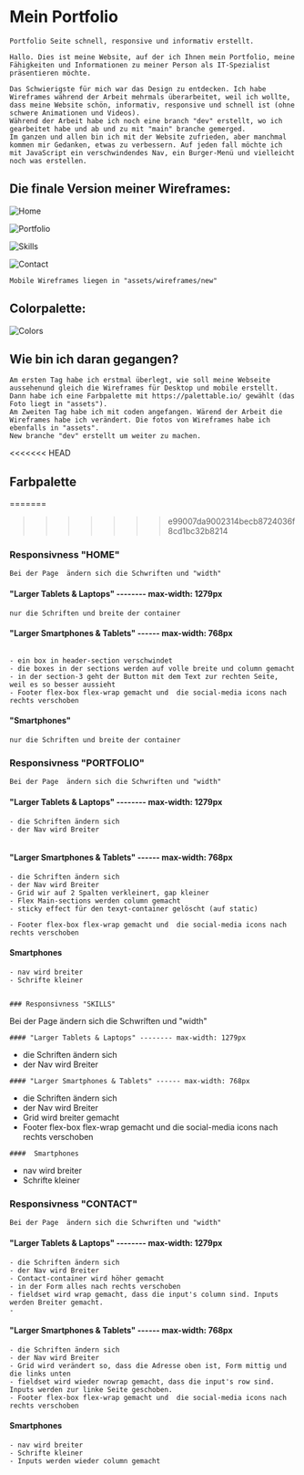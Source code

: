 # Mein Portfolio

``` 
Portfolio Seite schnell, responsive und informativ erstellt.

```

```
Hallo. Dies ist meine Website, auf der ich Ihnen mein Portfolio, meine Fähigkeiten und Informationen zu meiner Person als IT-Spezialist präsentieren möchte.

```

``` 
Das Schwierigste für mich war das Design zu entdecken. Ich habe Wireframes während der Arbeit mehrmals überarbeitet, weil ich wollte, dass meine Website schön, informativ, responsive und schnell ist (ohne schwere Animationen und Videos).
Während der Arbeit habe ich noch eine branch "dev" erstellt, wo ich gearbeitet habe und ab und zu mit "main" branche gemerged.
Im ganzen und allen bin ich mit der Website zufrieden, aber manchmal kommen mir Gedanken, etwas zu verbessern. Auf jeden fall möchte ich mit JavaScript ein verschwindendes Nav, ein Burger-Menü und vielleicht noch was erstellen.
```

## Die finale Version meiner Wireframes:

![Home](https://user-images.githubusercontent.com/104011337/185895646-9cdae304-764b-457a-9a01-48d6da97d056.png)

![Portfolio](https://user-images.githubusercontent.com/104011337/185895665-64a773cb-bf26-4eef-8d73-b59ca08d0295.png)

![Skills](https://user-images.githubusercontent.com/104011337/185895675-3da35ee0-4b7e-49d5-97fb-557e4bd1b20d.png)

![Contact](https://user-images.githubusercontent.com/104011337/185895716-8c849322-f495-4fc7-8def-af623ebb43c3.png)
 
```
Mobile Wireframes liegen in "assets/wireframes/new"

```

## Colorpalette:


![Colors](https://user-images.githubusercontent.com/104011337/185886997-c9793cc5-a8e6-4d3e-b1a2-29f39eb33e71.png)


## Wie bin ich daran gegangen?
```
Am ersten Tag habe ich erstmal überlegt, wie soll meine Webseite aussehenund gleich die Wireframes für Desktop und mobile erstellt. Dann habe ich eine Farbpalette mit https://palettable.io/ gewählt (das Foto liegt in "assets").
Am Zweiten Tag habe ich mit coden angefangen. Wärend der Arbeit die Wireframes habe ich verändert. Die fotos von Wireframes habe ich ebenfalls in "assets". 
New branche "dev" erstellt um weiter zu machen.

```

<<<<<<< HEAD
## Farbpalette



=======
>>>>>>> e99007da9002314becb8724036f8cd1bc32b8214
### Responsivness "HOME"
```
Bei der Page  ändern sich die Schwriften und "width"
```
#### "Larger Tablets & Laptops" -------- max-width: 1279px
```
nur die Schriften und breite der container

```
#### "Larger Smartphones & Tablets" ------ max-width: 768px
```

- ein box in header-section verschwindet 
- die boxes in der sections werden auf volle breite und column gemacht
- in der section-3 geht der Button mit dem Text zur rechten Seite, weil es so besser aussieht
- Footer flex-box flex-wrap gemacht und  die social-media icons nach rechts verschoben
```


#### "Smartphones"
```
nur die Schriften und breite der container
```

### Responsivness "PORTFOLIO"

```
Bei der Page  ändern sich die Schwriften und "width"
```
#### "Larger Tablets & Laptops" -------- max-width: 1279px
```
- die Schriften ändern sich
- der Nav wird Breiter


```
#### "Larger Smartphones & Tablets" ------ max-width: 768px
```
- die Schriften ändern sich
- der Nav wird Breiter
- Grid wir auf 2 Spalten verkleinert, gap kleiner
- Flex Main-sections werden column gemacht
- sticky effect für den texyt-container gelöscht (auf static)

- Footer flex-box flex-wrap gemacht und  die social-media icons nach rechts verschoben
```
####  Smartphones 
```
- nav wird breiter
- Schrifte kleiner


### Responsivness "SKILLS"

```
Bei der Page  ändern sich die Schwriften und "width"
```
#### "Larger Tablets & Laptops" -------- max-width: 1279px
```
- die Schriften ändern sich
- der Nav wird Breiter


```
#### "Larger Smartphones & Tablets" ------ max-width: 768px
```
- die Schriften ändern sich
- der Nav wird Breiter
- Grid wird breiter gemacht
- Footer flex-box flex-wrap gemacht und  die social-media icons nach rechts verschoben
```
####  Smartphones 
```
- nav wird breiter
- Schrifte kleiner

### Responsivness "CONTACT"

```
Bei der Page  ändern sich die Schwriften und "width"
```
#### "Larger Tablets & Laptops" -------- max-width: 1279px
```
- die Schriften ändern sich
- der Nav wird Breiter
- Contact-container wird höher gemacht
- in der Form alles nach rechts verschoben
- fieldset wird wrap gemacht, dass die input's column sind. Inputs werden Breiter gemacht.
-

```
#### "Larger Smartphones & Tablets" ------ max-width: 768px
```
- die Schriften ändern sich
- der Nav wird Breiter
- Grid wird verändert so, dass die Adresse oben ist, Form mittig und die links unten
- fieldset wird wieder nowrap gemacht, dass die input's row sind. Inputs werden zur linke Seite geschoben.
- Footer flex-box flex-wrap gemacht und  die social-media icons nach rechts verschoben
```
####  Smartphones 
```
- nav wird breiter
- Schrifte kleiner
- Inputs werden wieder column gemacht
